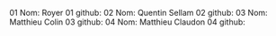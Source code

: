 01 Nom: Royer
01 github:
02 Nom: Quentin Sellam
02 github:
03 Nom: Matthieu Colin
03 github:
04 Nom: Matthieu Claudon
04 github: